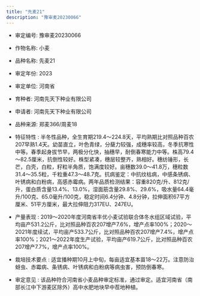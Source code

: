 ```yaml
---
title: "先麦21"
description: "豫审麦20230066"
---
```

* 审定编号:  豫审麦20230066

*  作物名称:  小麦

*  品种名称:  先麦21

*  审定年份:  2023

*  审定单位:  河南省

* 育种者:  河南先天下种业有限公司

*  申请者:  河南先天下种业有限公司

*  品种来源:  郑麦366/周麦18

*  特征特性 : 
半冬性品种，全生育期219.4～224.8天，平均熟期比对照品种百农207早熟1.4天。幼苗直立，叶色青绿，分蘖力较强，成穗率较高，冬季抗寒性中等。春季起身拔节早，两极分化快，抽穗早，耐倒春寒能力中等。株高79.4～82.5厘米，抗倒性较好。株型紧凑，穗层较整齐，熟相好。穗纺锤形，长芒，白壳，白粒，籽粒半角质，饱满度较好。亩穗数39.0～41.8万，穗粒数31.4～35.5粒，千粒重47.3～48.7克。抗病鉴定：中抗纹枯病，中感条锈病、叶锈病和白粉病，高感赤霉病。两年品质检测结果：容重820克/升、812克/升，蛋白质含量13.4%、13.0%，湿面筋含量29.8%、29.6%，吸水量64.4毫升/100克、65.0毫升/100克，稳定时间6.4分钟、4.8分钟，拉伸面积67平方厘米、51平方厘米，最大拉伸阻力317EU、247EU。
 
*  产量表现 : 
2019～2020年度河南省丰优小麦试验联合体冬水组区域试验，平均亩产531.2公斤，比对照品种百农207增产7.6%，增产点率100%；2020～2021年度续试，平均亩产533.7公斤，比对照品种百农207增产7.4%，增产点率100%；2021～2022年度生产试验，平均亩产619.7公斤，比对照品种百农207增产7.7%，增产点率100%。

*  栽培技术要点 : 
适宜播种期10月上中旬，每亩适宜基本苗18～22万。注意防治蚜虫、赤霉病、条锈病、叶锈病和白粉病等病虫害，预防倒春寒。

*  审定意见 : 
该品种符合河南省小麦品种审定标准，通过审定。适宜河南省（南部长江中下游麦区除外）高中水肥地块早中茬地种植。
